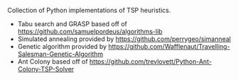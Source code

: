 Collection of Python implementations of TSP heuristics.

* Tabu search and GRASP based off of https://github.com/samuelpordeus/algorithms-lib
* Simulated annealing provided by https://github.com/perrygeo/simanneal
* Genetic algorithm provided by https://github.com/Wafflenaut/Travelling-Salesman-Genetic-Algorithm
* Ant Colony based off of https://github.com/trevlovett/Python-Ant-Colony-TSP-Solver